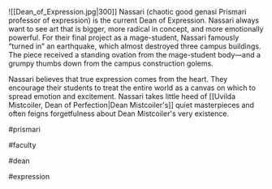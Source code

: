 ![[Dean_of_Expression.jpg|300]]
Nassari (chaotic good genasi Prismari professor of expression) is the current Dean of Expression. Nassari always want to see art that is bigger, more radical in concept, and more emotionally powerful. For their final project as a mage-student, Nassari famously “turned in” an earthquake, which almost destroyed three campus buildings. The piece received a standing ovation from the mage-student body—and a grumpy thumbs down from the campus construction golems.

Nassari believes that true expression comes from the heart. They encourage their students to treat the entire world as a canvas on which to spread emotion and excitement. Nassari takes little heed of [[Uvilda Mistcoiler, Dean of Perfection|Dean Mistcoiler's]] quiet masterpieces and often feigns forgetfulness about Dean Mistcoiler's very existence.

#prismari

#faculty

#dean 

#expression 